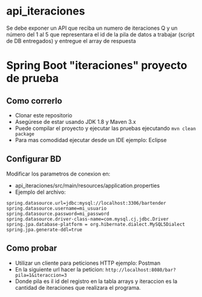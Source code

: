 # api_iteraciones
Se debe exponer un API que reciba un numero de iteraciones Q y un número del 1 al 5 que representara el id de la pila de datos a trabajar (script de DB entregados) y entregue el array de respuesta

# Spring Boot "iteraciones" proyecto de prueba

## Como correrlo

* Clonar este repositorio
* Asegúrese de estar usando JDK 1.8 y Maven 3.x
* Puede compilar el proyecto y ejecutar las pruebas ejecutando ```mvn clean package```
* Para mas comodidad ejecutar desde un IDE ejemplo: Eclipse

## Configurar BD

Modificar los parametros de conexion en:
* api_iteraciones/src/main/resources/application.properties
* Ejemplo del archivo:
```shell
spring.datasource.url=jdbc:mysql://localhost:3306/bartender
spring.datasource.username=mi_usuario
spring.datasource.password=mi_password
spring.datasource.driver-class-name=com.mysql.cj.jdbc.Driver
spring.jpa.database-platform = org.hibernate.dialect.MySQL5Dialect
spring.jpa.generate-ddl=true
```
## Como probar

* Utilizar un cliente para peticiones HTTP ejemplo: Postman
* En la siguiente url hacer la peticion: ```http://localhost:8080/bar?pila=1&iteraccion=3```
* Donde pila es il id del registro en la tabla arrays y iteraccion es la cantidad de iteraciones que realizara el programa.

